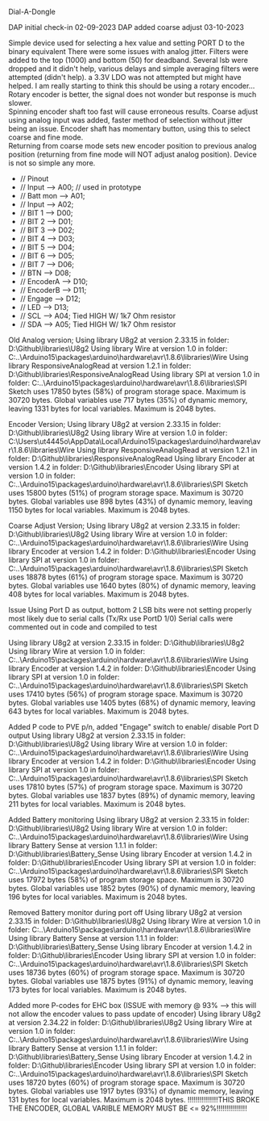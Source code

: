 Dial-A-Dongle

DAP  initial check-in     02-09-2023 
DAP  added coarse adjust  03-10-2023

Simple device used for selecting a hex value and setting PORT D to the binary equivalent 
There were some issues with analog jitter.  Filters were added to the top (1000) and bottom (50) for deadband.
Several lsb were dropped and it didn't help, various delays and simple averaging filters were attempted (didn't help).
a 3.3V LDO was not attempted but might have helped.
I am really starting to think this should be using a rotary encoder...
Rotary encoder is better, the signal does not wonder but response is much slower.  
Spinning encoder shaft too fast will cause erroneous results.
Coarse adjust using analog input was added, faster method of selection without jitter being an issue.
Encoder shaft has momentary button, using this to select coarse and fine mode.  
Returning from coarse mode sets new encoder position to previous analog position (returning from fine mode will NOT adjust analog position).
Device is not so simple any more.

 *  // Pinout
 *  //  Input     --> A00;  // used in prototype
 *  //  Batt mon  --> A01;
 *  //  Input     --> A02;
 *  //  BIT 1     --> D00;
 *  //  BIT 2     --> D01;
 *  //  BIT 3     --> D02;
 *  //  BIT 4     --> D03;
 *  //  BIT 5     --> D04;
 *  //  BIT 6     --> D05;
 *  //  BIT 7     --> D06;
 *  //  BTN       --> D08;
 *  //  EncoderA  --> D10;
 *  //  EncoderB  --> D11;
 *  //  Engage    --> D12;
 *  //  LED       --> D13;
 *  //  SCL       --> A04; Tied HIGH W/ 1k7 Ohm resistor
 *  //  SDA       --> A05; Tied HIGH W/ 1k7 Ohm resistor

Old Analog version;
Using library U8g2 at version 2.33.15 in folder: D:\Github\libraries\U8g2 
Using library Wire at version 1.0 in folder: C:..\Arduino15\packages\arduino\hardware\avr\1.8.6\libraries\Wire 
Using library ResponsiveAnalogRead at version 1.2.1 in folder: D:\Github\libraries\ResponsiveAnalogRead 
Using library SPI at version 1.0 in folder: C:..\Arduino15\packages\arduino\hardware\avr\1.8.6\libraries\SPI 
Sketch uses 17850 bytes (58%) of program storage space. Maximum is 30720 bytes.
Global variables use 717 bytes (35%) of dynamic memory, leaving 1331 bytes for local variables. Maximum is 2048 bytes.

Encoder Version;
Using library U8g2 at version 2.33.15 in folder: D:\Github\libraries\U8g2 
Using library Wire at version 1.0 in folder: C:\Users\ut4445o\AppData\Local\Arduino15\packages\arduino\hardware\avr\1.8.6\libraries\Wire 
Using library ResponsiveAnalogRead at version 1.2.1 in folder: D:\Github\libraries\ResponsiveAnalogRead 
Using library Encoder at version 1.4.2 in folder: D:\Github\libraries\Encoder 
Using library SPI at version 1.0 in folder: C:..\Arduino15\packages\arduino\hardware\avr\1.8.6\libraries\SPI 
Sketch uses 15800 bytes (51%) of program storage space. Maximum is 30720 bytes.
Global variables use 898 bytes (43%) of dynamic memory, leaving 1150 bytes for local variables. Maximum is 2048 bytes.

Coarse Adjust Version;
Using library U8g2 at version 2.33.15 in folder: D:\Github\libraries\U8g2 
Using library Wire at version 1.0 in folder: C:..\Arduino15\packages\arduino\hardware\avr\1.8.6\libraries\Wire 
Using library Encoder at version 1.4.2 in folder: D:\Github\libraries\Encoder 
Using library SPI at version 1.0 in folder: C:..\Arduino15\packages\arduino\hardware\avr\1.8.6\libraries\SPI 
Sketch uses 18878 bytes (61%) of program storage space. Maximum is 30720 bytes.
Global variables use 1640 bytes (80%) of dynamic memory, leaving 408 bytes for local variables. Maximum is 2048 bytes.

Issue Using Port D as output, bottom 2 LSB bits were not setting properly most likely due to serial calls (Tx/Rx use PortD 1/0)
Serial calls were commented out in code and compiled to test

Using library U8g2 at version 2.33.15 in folder: D:\Github\libraries\U8g2 
Using library Wire at version 1.0 in folder: C:..\Arduino15\packages\arduino\hardware\avr\1.8.6\libraries\Wire 
Using library Encoder at version 1.4.2 in folder: D:\Github\libraries\Encoder 
Using library SPI at version 1.0 in folder: C:..\Arduino15\packages\arduino\hardware\avr\1.8.6\libraries\SPI
Sketch uses 17410 bytes (56%) of program storage space. Maximum is 30720 bytes.
Global variables use 1405 bytes (68%) of dynamic memory, leaving 643 bytes for local variables. Maximum is 2048 bytes.

Added P code to PVE p/n, added "Engage" switch to enable/ disable Port D output
Using library U8g2 at version 2.33.15 in folder: D:\Github\libraries\U8g2 
Using library Wire at version 1.0 in folder: C:..\Arduino15\packages\arduino\hardware\avr\1.8.6\libraries\Wire 
Using library Encoder at version 1.4.2 in folder: D:\Github\libraries\Encoder 
Using library SPI at version 1.0 in folder: C:..\Arduino15\packages\arduino\hardware\avr\1.8.6\libraries\SPI
Sketch uses 17810 bytes (57%) of program storage space. Maximum is 30720 bytes.
Global variables use 1837 bytes (89%) of dynamic memory, leaving 211 bytes for local variables. Maximum is 2048 bytes.

Added Battery monitoring
Using library U8g2 at version 2.33.15 in folder: D:\Github\libraries\U8g2 
Using library Wire at version 1.0 in folder: C:..\Arduino15\packages\arduino\hardware\avr\1.8.6\libraries\Wire
Using library Battery Sense at version 1.1.1 in folder: D:\Github\libraries\Battery_Sense 
Using library Encoder at version 1.4.2 in folder: D:\Github\libraries\Encoder 
Using library SPI at version 1.0 in folder: C:..\Arduino15\packages\arduino\hardware\avr\1.8.6\libraries\SPI
Sketch uses 17972 bytes (58%) of program storage space. Maximum is 30720 bytes.
Global variables use 1852 bytes (90%) of dynamic memory, leaving 196 bytes for local variables. Maximum is 2048 bytes.

Removed Battery monitor during port off
Using library U8g2 at version 2.33.15 in folder: D:\Github\libraries\U8g2 
Using library Wire at version 1.0 in folder: C:..\Arduino15\packages\arduino\hardware\avr\1.8.6\libraries\Wire
Using library Battery Sense at version 1.1.1 in folder: D:\Github\libraries\Battery_Sense 
Using library Encoder at version 1.4.2 in folder: D:\Github\libraries\Encoder 
Using library SPI at version 1.0 in folder: C:..\Arduino15\packages\arduino\hardware\avr\1.8.6\libraries\SPI
Sketch uses 18736 bytes (60%) of program storage space. Maximum is 30720 bytes.
Global variables use 1875 bytes (91%) of dynamic memory, leaving 173 bytes for local variables. Maximum is 2048 bytes.

Added more P-codes for EHC box (ISSUE with memory @ 93% --> this will not allow the encoder values to pass update of encoder)
Using library U8g2 at version 2.34.22 in folder: D:\Github\libraries\U8g2 
Using library Wire at version 1.0 in folder: C:..\Arduino15\packages\arduino\hardware\avr\1.8.6\libraries\Wire 
Using library Battery Sense at version 1.1.1 in folder: D:\Github\libraries\Battery_Sense 
Using library Encoder at version 1.4.2 in folder: D:\Github\libraries\Encoder 
Using library SPI at version 1.0 in folder: C:..\Arduino15\packages\arduino\hardware\avr\1.8.6\libraries\SPI 
Sketch uses 18720 bytes (60%) of program storage space. Maximum is 30720 bytes.
Global variables use 1917 bytes (93%) of dynamic memory, leaving 131 bytes for local variables. Maximum is 2048 bytes.
!!!!!!!!!!!!!!!THIS BROKE THE ENCODER, GLOBAL VARIBLE MEMORY MUST BE <= 92%!!!!!!!!!!!!!!!


